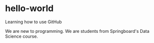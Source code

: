 # hello-world
Learning how to use GitHub

We are new to programming. We are students from Springboard's Data Science course.
